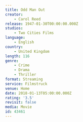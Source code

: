 ```yaml
---
title: Odd Man Out
creator:
    - Carol Reed
release: 1947-01-30T00:00:00.000Z
studios:
    - Two Cities Films
language:
    - English
country:
    - United Kingdom
length: 116
genre:
    - Crime
    - Drama
    - Thriller
format: Streaming
service: Filmstruck
venue: Home
date: 2018-01-13T05:00:00.000Z
rating: '3.5'
revisit: false
media: Movie
id: 43461
---
```



